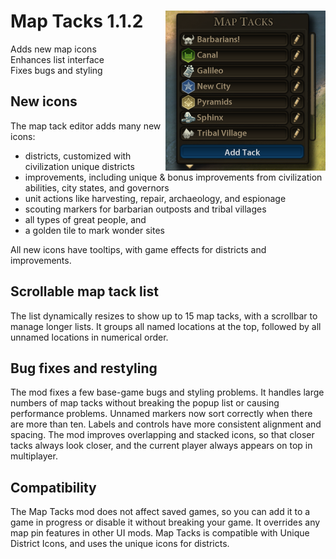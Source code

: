 # Map Tacks 1.1.2 [<img align="right" src="maptacks.png" height="256" width="256">](https://steamcommunity.com/sharedfiles/filedetails/?id=1122081356)
Adds new map icons  
Enhances list interface  
Fixes bugs and styling  

## New icons
The map tack editor adds many new icons:

* districts, customized with civilization unique districts
* improvements, including unique & bonus improvements from civilization
  abilities, city states, and governors
* unit actions like harvesting, repair, archaeology, and espionage
* scouting markers for barbarian outposts and tribal villages
* all types of great people, and
* a golden tile to mark wonder sites

All new icons have tooltips, with game effects for districts and improvements.

## Scrollable map tack list
The list dynamically resizes to show up to 15 map tacks, with a scrollbar to
manage longer lists.  It groups all named locations at the top, followed by all
unnamed locations in numerical order.

## Bug fixes and restyling
The mod fixes a few base-game bugs and styling problems.  It handles large
numbers of map tacks without breaking the popup list or causing performance
problems.  Unnamed markers now sort correctly when there are more than ten.
Labels and controls have more consistent alignment and spacing.  The mod
improves overlapping and stacked icons, so that closer tacks always look
closer, and the current player always appears on top in multiplayer.

## Compatibility
The Map Tacks mod does not affect saved games, so you can add it to a game in
progress or disable it without breaking your game.  It overrides any map pin
features in other UI mods.  Map Tacks is compatible with Unique District Icons,
and uses the unique icons for districts.
